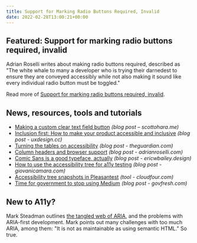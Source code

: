 ```yaml
---
title: Support for Marking Radio Buttons Required, Invalid
date: 2022-02-28T13:00:21+00:00
---
```


## Featured: Support for marking radio buttons required, invalid

Adrian Roselli writes about making radio buttons required, described as "The white whale to many a developer who is trying their darnedest to ensure they are conveyed accessibly while not also making it sound like every individual radio button must be toggled."

Read more of [Support for marking radio buttons required, invalid](https://adrianroselli.com/2022/02/support-for-marking-radio-buttons-required-invalid.html).

## News, resources, tools and tutorials

- [Making a custom clear text field button](https://www.scottohara.me//blog/2022/02/19/custom-clear-buttons.html) *(blog post – scottohara.me)*
- [Inclusion first: How to make your product accessible and inclusive](https://uxdesign.cc/inclusion-first-how-to-make-your-product-accessible-and-inclusive-b8ccbeb24b22) _(blog post - uxdesign.cc)_
- [Turning the tables on accessibility](https://www.theguardian.com/info/2022/feb/22/turning-the-tables-on-accessibility) *(blog post - theguardian.com)*
- [Column headers and browser support](https://adrianroselli.com/2022/02/column-headers-and-browser-support.html) *(blog post - adrianroselli.com)*
- [Comic Sans is a good typeface, actually](https://ericwbailey.design/writing/comic-sans-is-a-good-typeface-actually/) *(blog post - ericwbailey.design)*
- [How to use the accessibility tree for a11y testing](https://giovanicamara.com/blog/how-to-use-the-accessibility-tree-for-a11y-testing/) *(blog post - giovanicamara.com)*
- [Accessibility tree snapshots in Pleasantest](https://cloudfour.com/thinks/accessibility-tree-snapshots-in-pleasantest/) *(tool - cloudfour.com)*
- [Time for government to stop using Medium](https://govfresh.com/thoughts/government-civictech-medium) *(blog post - govfresh.com)*

## New to A11y?

Mark Steadman outlines [the tangled web of ARIA](https://dev.to/steady5063/a-tangled-web-of-aria-50nk), and the problems with ARIA-first development. Mark points out many challenges with too much ARIA, among them: "It is not as maintainable as using semantic HTML." So true.
